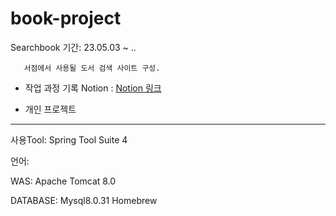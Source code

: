 # book-project

Searchbook
기간: 23.05.03 ~ ..

       서점에서 사용될 도서 검색 사이트 구성.
  
- 작업 과정 기록 Notion : [Notion 링크](https://www.notion.so/6c58e350d94c4e3eaad7384fa3af6ce3?v=f0ed65818d3f4e68995d146f137ddb5a&pvs=4)


- 개인 프로젝트

------------------------------------------------------------------------------


사용Tool: Spring Tool Suite 4

언어: 

WAS: Apache Tomcat 8.0

DATABASE: Mysql8.0.31 Homebrew
